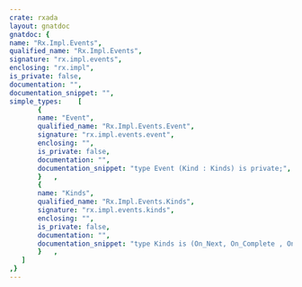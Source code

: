 ```yaml
---
crate: rxada
layout: gnatdoc
gnatdoc: {
name: "Rx.Impl.Events",
qualified_name: "Rx.Impl.Events",
signature: "rx.impl.events",
enclosing: "rx.impl",
is_private: false,
documentation: "",
documentation_snippet: "",
simple_types:    [
       {
       name: "Event",
       qualified_name: "Rx.Impl.Events.Event",
       signature: "rx.impl.events.event",
       enclosing: "",
       is_private: false,
       documentation: "",
       documentation_snippet: "type Event (Kind : Kinds) is private;",
       }   ,
       {
       name: "Kinds",
       qualified_name: "Rx.Impl.Events.Kinds",
       signature: "rx.impl.events.kinds",
       enclosing: "",
       is_private: false,
       documentation: "",
       documentation_snippet: "type Kinds is (On_Next, On_Complete , On_Error);",
       }   ,
   ]
,}
---
```

